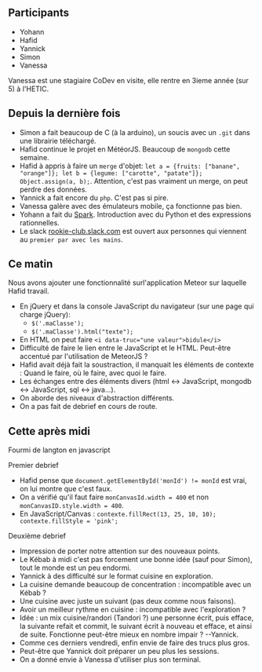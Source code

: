 ## Participants

- Yohann
- Hafid
- Yannick
- Simon
- Vanessa

Vanessa est une stagiaire CoDev en visite, elle rentre en 3ieme année (sur 5) à
l'HETIC.


## Depuis la dernière fois

- Simon a fait beaucoup de C (à la arduino), un soucis avec un `.git` dans une
  librairie téléchargé.
- Hafid continue le projet en MétéorJS. Beaucoup de `mongodb` cette semaine.
- Hafid à appris à faire un `merge` d'objet: `let a = {fruits: ["banane",
  "orange"]}; let b = {legume: ["carotte", "patate"]}; Object.assign(a, b);`.
  Attention, c'est pas vraiment un merge, on peut perdre des données.
- Yannick a fait encore du `php`. C'est pas si pire.
- Vanessa galère avec des émulateurs mobile, ça fonctionne pas bien.
- Yohann a fait du [Spark](https://spark.apache.org/). Introduction avec du
  Python et des expressions rationnelles.
- Le slack [rookie-club.slack.com](http://rookie-club.slack.com) est ouvert aux
  personnes qui viennent au `premier par avec les mains`.

## Ce matin

Nous avons ajouter une fonctionnalité surl'application Meteor sur laquelle
Hafid travail.

- En jQuery et dans la console JavaScript du navigateur (sur une page qui
  charge jQuery):
  - `$('.maClasse');`
  - `$('.maClasse').html("texte");`
- En HTML on peut faire `<i data-truc="une valeur">bidule</i>`
- Difficulté de faire le lien entre le JavaScript et le HTML. Peut-être
  accentué par l'utilisation de MeteorJS ?
- Hafid avait déjà fait la soustraction, il manquait les éléments de contexte :
  Quand le faire, où le faire, avec quoi le faire.
- Les échanges entre des éléments divers (html <-> JavaScript, mongodb <->
  JavaScript, sql <-> java...).
- On aborde des niveaux d'abstraction différents.
- On a pas fait de debrief en cours de route.

## Cette après midi

Fourmi de langton en javascript

Premier debrief
- Hafid pense que `document.getElementById('monId') != monId` est vrai, on lui montre que c'est faux.
- On a vérifié qu'il faut faire `monCanvasId.width = 400` et non `monCanvasID.style.width = 400`.
- En JavaScript/Canvas : `contexte.fillRect(13, 25, 10, 10); contexte.fillStyle = 'pink';`

Deuxième debrief
- Impression de porter notre attention sur des nouveaux points.
- Le Kébab à midi c'est pas forcement une bonne idée (sauf pour Simon), tout le monde est un peu endormi.
- Yannick à des difficulté sur le format cuisine en exploration.
- La cuisine demande beaucoup de concentration : incompatible avec un Kébab ?
- Une cuisine avec juste un suivant (pas deux comme nous faisons).
- Avoir un meilleur rythme en cuisine : incompatible avec l'exploration ?
- Idée : un mix cuisine/randori (Tandori ?) une personne écrit, puis efface, la suivante refait et commit, le suivant écrit à nouveau et efface, et ainsi de suite. Fonctionne peut-être mieux en nombre impair ? --Yannick.
- Comme ces derniers vendredi, enfin envie de faire des trucs plus gros.
- Peut-être que Yannick doit préparer un peu plus les sessions.
- On a donné envie à Vanessa d'utiliser plus son terminal.

